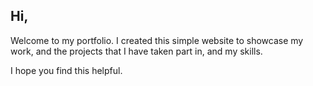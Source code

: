 

## Hi,

Welcome to my portfolio. I created this simple website to showcase my work, and the projects that I have taken part in, and my skills.

I hope you find this helpful.

